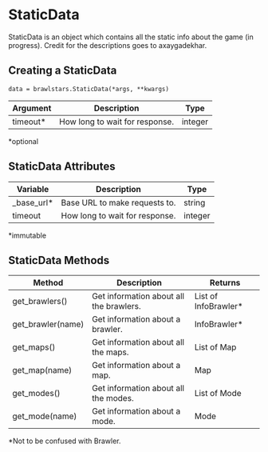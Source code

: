 # StaticData
StaticData is an object which contains all the static info about the game (in progress). Credit for the descriptions goes to axaygadekhar.

## Creating a StaticData
`data = brawlstars.StaticData(*args, **kwargs)`

| Argument | Description | Type |
|----------|-------------|------|
| timeout* | How long to wait for response. | integer |

\*optional

## StaticData Attributes
| Variable | Description | Type |
|----------|-------------|------|
| \_base\_url* | Base URL to make requests to. | string |
| timeout | How long to wait for response. | integer |

\*immutable

## StaticData Methods
| Method | Description | Returns |
|--------|-------------|---------|
| get_brawlers() | Get information about all the brawlers. | List of InfoBrawler\* |
| get_brawler(name) | Get information about a brawler. | InfoBrawler\* |
| get_maps() | Get information about all the maps. | List of Map |
| get_map(name) | Get information about a map. | Map |
| get_modes() | Get information about all the modes. | List of Mode |
| get_mode(name) | Get information about a mode. | Mode |

\*Not to be confused with Brawler.